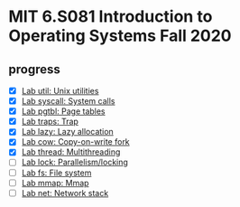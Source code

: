 # MIT 6.S081 Introduction to Operating Systems Fall 2020

## progress

- [x] [Lab util: Unix utilities](https://github.com/gaofanfei/xv6-riscv-fall20/tree/util)
- [x] [Lab syscall: System calls](https://github.com/gaofanfei/xv6-riscv-fall20/tree/syscall)
- [x] [Lab pgtbl: Page tables](https://github.com/gaofanfei/xv6-riscv-fall20/tree/pgtbl)
- [x] [Lab traps: Trap](https://github.com/gaofanfei/xv6-riscv-fall20/tree/traps)
- [x] [Lab lazy: Lazy allocation](https://github.com/gaofanfei/xv6-riscv-fall20/tree/lazy)
- [x] [Lab cow: Copy-on-write fork](https://github.com/gaofanfei/xv6-riscv-fall20/tree/cow)
- [x] [Lab thread: Multithreading](https://github.com/gaofanfei/xv6-riscv-fall20/tree/thread)
- [ ] [Lab lock: Parallelism/locking](https://pdos.csail.mit.edu/6.828/2020/labs/lock.html)
- [ ] [Lab fs: File system](https://pdos.csail.mit.edu/6.828/2020/labs/fs.html)
- [ ] [Lab mmap: Mmap](https://pdos.csail.mit.edu/6.828/2020/labs/mmap.html)
- [ ] [Lab net: Network stack](https://pdos.csail.mit.edu/6.828/2020/labs/net.html)
